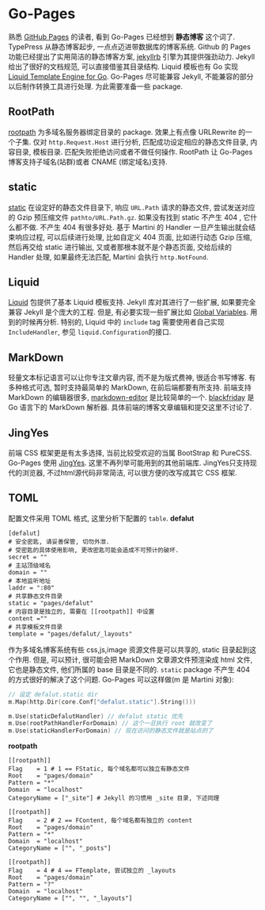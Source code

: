 Go-Pages
========
熟悉 [GitHub Pages][1] 的读者, 看到 Go-Pages 已经想到 **静态博客** 这个词了. TypePress 从静态博客起步, 一点点迈进带数据库的博客系统. Github 的 Pages 功能已经提出了实用简洁的静态博客方案, [jekyllrb][2] 引擎为其提供强劲动力. Jekyll 给出了很好的文档规范, 可以直接借鉴其目录结构. Liquid 模板也有 Go 实现 [Liquid Template Engine for Go][3]. Go-Pages 尽可能兼容 Jekyll, 不能兼容的部分以后制作转换工具进行处理. 为此需要准备一些 package.

## RootPath
[rootpath][4] 为多域名服务器绑定目录的 package. 效果上有点像 URLRewrite 的一个子集. 仅对 `http.Request.Host` 进行分析, 匹配成功设定相应的静态文件目录, 内容目录, 模板目录. 匹配失败拒绝访问或者不做任何操作.
RootPath 让 Go-Pages 博客支持子域名(站群)或者 CNAME (绑定域名)支持.

## static
[static][5] 在设定好的静态文件目录下, 响应 `URL.Path` 请求的静态文件, 尝试发送对应的 Gzip 预压缩文件 `pathto/URL.Path.gz`. 如果没有找到 static 不产生 404 , 它什么都不做.
不产生 404 有很多好处. 基于 Martini 的 Handler 一旦产生输出就会结束响应过程,  可以后续进行处理, 比如自定义 404 页面, 比如进行动态 Gzip 压缩, 然后再交给 static 进行输出, 又或者那根本就不是个静态页面, 交给后续的 Handler 处理, 如果最终无法匹配, Martini 会执行 `http.NotFound`.

## Liquid
[Liquid][6] 包提供了基本 Liquid 模板支持. Jekyll 库对其进行了一些扩展, 如果要完全兼容 Jekyll 是个庞大的工程. 但是, 有必要实现一些扩展比如 [Global Variables][7]. 用到的时候再分析.
特别的, Liquid 中的 `include` tag 需要使用者自己实现 `IncludeHandler`, 参见 `liquid.Configuration`的接口.

## MarkDown
轻量文本标记语言可以让你专注文章内容, 而不是为版式费神, 很适合书写博客. 有多种格式可选, 暂时支持最简单的 MarkDown, 在前后端都要有所支持. 前端支持 MarkDown 的编辑器很多, [markdown-editor][8] 是比较简单的一个. [blackfriday][9] 是 Go 语言下的 MarkDown 解析器.
具体前端的博客文章编辑和提交这里不讨论了.

## JingYes
前端 CSS 框架更是有太多选择, 当前比较受欢迎的当属 BootStrap 和 PureCSS. Go-Pages 使用 [JingYes][10]. 这里不再列举可能用到的其他前端库.
JingYes只支持现代的浏览器, 不过html源代码非常简洁, 可以很方便的改写成其它 CSS 框架.

## TOML
配置文件采用 TOML 格式, 这里分析下配置的 `table`. 
**defalut**

    [defalut]
    # 安全密匙, 请妥善保管, 切勿外泄.
    # 受密匙的具体使用影响, 更改密匙可能会造成不可预计的破坏.
    secret = ""
    # 主站顶级域名
    domain = ""
    # 本地监听地址
    laddr = ":80"
    # 共享静态文件目录
    static = "pages/defalut"
    # 内容目录是独立的, 需要在 [[rootpath]] 中设置
    content =""
    # 共享模板文件目录
    template = "pages/defalut/_layouts"

作为多域名博客系统有些 css,js,image 资源文件是可以共享的, static 目录起到这个作用. 但是, 可以预计, 很可能会把 MarkDown 文章源文件预渲染成 html 文件, 它也是静态文件, 他们所属的 base 目录是不同的. `static` package 不产生 404 的方式很好的解决了这个问题. Go-Pages 可以这样做(m 是 Martini 对象):

```go
// 设定 defalut.static dir
m.Map(http.Dir(core.Conf["defalut.static"].String()))

m.Use(staticDefalutHandler) // defalut static 优先
m.Use(rootPathHandlerForDomain) // 这个一旦执行 root 就改变了
m.Use(staticHandlerForDomain) // 现在访问的静态文件就是站点的了
```
**rootpath**

    [[rootpath]]
	Flag    = 1 # 1 == FStatic, 每个域名都可以独立有静态文件
	Root    = "pages/domain"
	Pattern = "*"
	Domain  = "localhost"
	CategoryName = ["_site"] # Jekyll 的习惯用 _site 目录, 下述同理

    [[rootpath]]
	Flag    = 2 # 2 == FContent, 每个域名都有独立的 content
	Root    = "pages/domain"
	Pattern = "*"
	Domain  = "localhost"
	CategoryName = ["", "_posts"]

    [[rootpath]]
	Flag    = 4 # 4 == FTemplate, 尝试独立的 _layouts
	Root    = "pages/domain"
	Pattern = "?"
	Domain  = "localhost"
	CategoryName = ["", "", "_layouts"]


  [1]: https://pages.github.com/
  [2]: http://jekyllrb.com/docs/structure/
  [3]: https://github.com/karlseguin/liquid
  [4]: https://github.com/typepress/rootpath
  [5]: https://github.com/typepress/static
  [6]: https://github.com/karlseguin/liquid
  [7]: http://jekyllrb.com/docs/variables/
  [8]: https://github.com/jbt/markdown-editor
  [9]: https://github.com/russross/blackfriday
  [10]: https://github.com/achun/JingYes